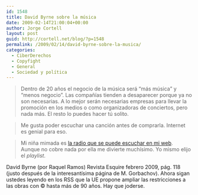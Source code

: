 ```yaml
---
id: 1548
title: David Byrne sobre la música
date: 2009-02-14T21:00:04+00:00
author: Jorge Cortell
layout: post
guid: http://cortell.net/blog/?p=1548
permalink: /2009/02/14/david-byrne-sobre-la-musica/
categories:
  - CiberDerechos
  - Copyfight
  - General
  - Sociedad y polí­tica
---
```

> Dentro de 20 años el negocio de la música será &#8220;más música&#8221; y &#8220;menos negocio&#8221;. Las compañías tienden a desaparecer porque ya no son necesarias. A lo mejor serán necesarias empresas para llevar la promoción en los medios o como organizadoras de conciertos, pero nada más. El resto lo puedes hacer tú solito.

> Me gusta poder escuchar una canción antes de comprarla. Internet es genial para eso.

> Mi niña mimada es <a title="http://www.davidbyrne.com/radio/" href="http://www.davidbyrne.com/radio/" target="_blank">la radio que se puede escuchar en mi web</a>. Aunque no cobre nada por ella me divierte muchísimo. Yo mismo elijo el _playlist_.

David Byrne (por Raquel Ramos) Revista Esquire febrero 2009, pág. 118 (justo después de la interesantísima página de M. Gorbachov). Ahora sigan ustedes leyendo en los RSS que la UE propone ampliar las restricciones a las obras con © hasta más de 90 años. Hay que joderse.